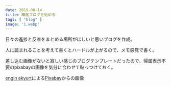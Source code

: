 ```yaml
---
date: 2019-08-14
title: 精進ブログを始める
tags: [ "blog" ]
image: '1.webp'
---
```


日々の進捗と反省をまとめる場所がほしいと思いブログを作成。

人に読まれることを考えて書くとハードルが上がるので、メモ感覚で書く。

差し込む画像がないと寂しい感じのブログテンプレートだったので、帰属表示不要のpixabayの画像を気分に合わせて貼っつけておく。

<a href="https://pixabay.com/ja/users/Engin_Akyurt-3656355/?utm_source=link-attribution&amp;utm_medium=referral&amp;utm_campaign=image&amp;utm_content=2076868">engin akyurt</a>による<a href="https://pixabay.com/ja/?utm_source=link-attribution&amp;utm_medium=referral&amp;utm_campaign=image&amp;utm_content=2076868">Pixabay</a>からの画像

